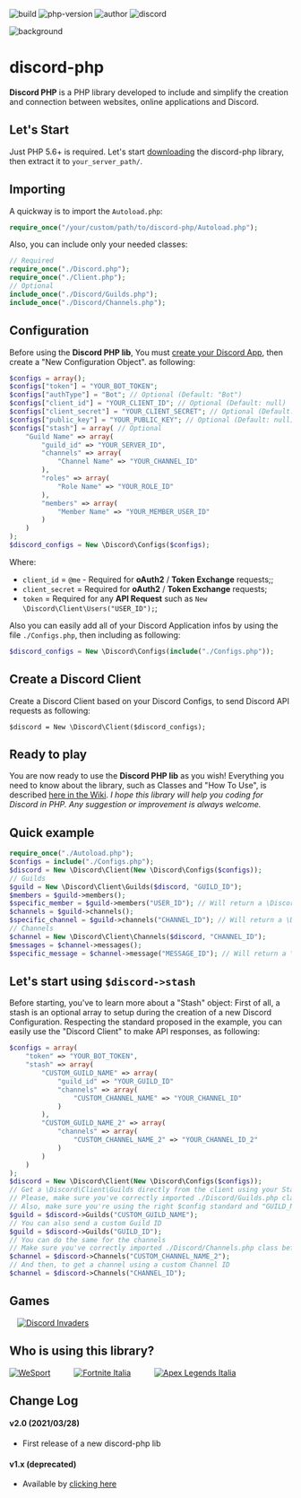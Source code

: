 ![build](https://img.shields.io/badge/build-stable-brightgreen.svg) ![php-version](https://img.shields.io/badge/php-5.6%2B-blue.svg) ![author](https://img.shields.io/badge/author-Marco%20Cusano-blue.svg) ![discord](https://img.shields.io/badge/api%20version-v8-red.svg?logo=discord&color=7289DA)

![background](https://github.com/marcocusano/discord-php/blob/v2/medias/background.jpg)

# discord-php
**Discord PHP** is a PHP library developed to include and simplify the creation and connection between websites, online applications and Discord.

## Let's Start
Just PHP 5.6+ is required. Let's start [downloading](https://github.com/marcocusano/discord-php/archive/v2.zip) the discord-php library, then extract it to `your_server_path/`.

## Importing
A quickway is to import the `Autoload.php`:
```PHP
require_once("/your/custom/path/to/discord-php/Autoload.php");
```
Also, you can include only your needed classes:
```PHP
// Required
require_once("./Discord.php");
require_once("./Client.php");
// Optional
include_once("./Discord/Guilds.php");
include_once("./Discord/Channels.php");
```

## Configuration
Before using the **Discord PHP lib**, You must [create your Discord App](https://discord.com/developers/applications/), then create a "New Configuration Object". as following:
```PHP
$configs = array();
$configs["token"] = "YOUR_BOT_TOKEN";
$configs["authType"] = "Bot"; // Optional (Default: "Bot")
$configs["client_id"] = "YOUR_CLIENT_ID"; // Optional (Default: null)
$configs["client_secret"] = "YOUR_CLIENT_SECRET"; // Optional (Default: null)
$configs["public_key"] = "YOUR_PUBLIC_KEY"; // Optional (Default: null)
$configs["stash"] = array( // Optional
    "Guild Name" => array(
        "guild_id" => "YOUR_SERVER_ID",
        "channels" => array(
            "Channel Name" => "YOUR_CHANNEL_ID"
        ),
        "roles" => array(
            "Role Name" => "YOUR_ROLE_ID"
        ),
        "members" => array(
            "Member Name" => "YOUR_MEMBER_USER_ID"
        )
    )
);
$discord_configs = New \Discord\Configs($configs);
```
Where:
- `client_id` = `@me` - Required for **oAuth2** / **Token Exchange** requests;;
- `client_secret` = Required for **oAuth2** / **Token Exchange** requests;
- `token` = Required for any **API Request** such as `New \Discord\Client\Users("USER_ID");`;

Also you can easily add all of your Discord Application infos by using the file `./Configs.php`, then including as following:
```PHP
$discord_configs = New \Discord\Configs(include("./Configs.php"));
```

## Create a Discord Client
Create a Discord Client based on your Discord Configs, to send Discord API requests as following:
```
$discord = New \Discord\Client($discord_configs);
```

## Ready to play
You are now ready to use the **Discord PHP lib** as you wish!
Everything you need to know about the library, such as Classes and "How To Use", is described [here in the Wiki](https://github.com/marcocusano/discord-php/wiki).
*I hope this library will help you coding for Discord in PHP. Any suggestion or improvement is always welcome.*

## Quick example
```PHP
require_once("./Autoload.php");
$configs = include("./Configs.php");
$discord = New \Discord\Client(New \Discord\Configs($configs));
// Guilds
$guild = New \Discord\Client\Guilds($discord, "GUILD_ID");
$members = $guild->members();
$specific_member = $guild->members("USER_ID"); // Will return a \Discord\Client\Members Object
$channels = $guild->channels();
$specific_channel = $guild->channels("CHANNEL_ID"); // Will return a \Discord\Client\Channels Object
// Channels
$channel = New \Discord\Client\Channels($discord, "CHANNEL_ID");
$messages = $channel->messages();
$specific_message = $channel->message("MESSAGE_ID"); // Will return a \Discord\Client\Messages Object
```

## Let's start using `$discord->stash`

Before starting, you've to learn more about a "Stash" object:
First of all, a stash is an optional array to setup during the creation of a new Discord Configuration.
Respecting the standard proposed in the example, you can easily use the "Discord Client" to make API responses, as following:
```PHP
$configs = array(
    "token" => "YOUR_BOT_TOKEN",
    "stash" => array(
        "CUSTOM_GUILD_NAME" => array(
            "guild_id" => "YOUR_GUILD_ID"
            "channels" => array(
                "CUSTOM_CHANNEL_NAME" => "YOUR_CHANNEL_ID"
            )
        ),
        "CUSTOM_GUILD_NAME_2" => array(
            "channels" => array(
                "CUSTOM_CHANNEL_NAME_2" => "YOUR_CHANNEL_ID_2"
            )
        )
    )
);
$discord = New \Discord\Client(New \Discord\Configs($configs));
// Get a \Discord\Client\Guilds directly from the client using your Stash
// Please, make sure you've correctly imported ./Discord/Guilds.php class before.
// Also, make sure you're using the right $config standard and "GUILD_NAME" in order to get automatically a GUILD_ID
$guild = $discord->Guilds("CUSTOM_GUILD_NAME");
// You can also send a custom Guild ID
$guild = $discord->Guilds("GUILD_ID");
// You can do the same for the channels
// Make sure you've correctly imported ./Discord/Channels.php class before
$channel = $discord->Channels("CUSTOM_CHANNEL_NAME_2");
// And then, to get a channel using a custom Channel ID
$channel = $discord->Channels("CHANNEL_ID");
```

## Games
 [![Discord Invaders](https://i.imgur.com/bYDtnBU.png)](https://www.marcocusano.dev/api/discord-php/games/discord-invaders.php)

## Who is using this library?
[![WeSport](https://i.imgur.com/EgUAie7.png)](https://www.wesport.gg)   [![Fortnite Italia](https://i.imgur.com/NLOBkZw.png)](https://www.fortnite.it)   [![Apex Legends Italia](https://i.imgur.com/NYGYOTI.png)](https://www.apexlegends.it)

## Change Log
#### v2.0 (2021/03/28)
- First release of a new discord-php lib
#### v1.x (deprecated)
- Available by [clicking here](https://github.com/marcocusano/discord-php/tree/v1)
